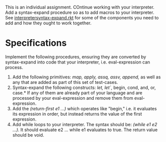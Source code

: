 This is an individual assignment. COntinue working with your interpreter. Add a syntax-expand procedure 
so as to add macros to your interpreter. See <a href="https://www.rose-hulman.edu/class/cs/csse304/schedule/day22/interpretersyntax-expand.rkt">interpretersyntax-expand.rkt</a> for some of the components you
need to add and how they ought to work together.

# Specifications

Implement the following procedures, ensuring they are converted by syntax-expand into
code that your interpreter, i.e. eval-expression can process.

1. Add the following primitives: *map, apply, assq, assv, append,* as well as any that are added as part of this set of test-cases. 
2. Syntax-expand the following constructs: *let, let`*, begin, cond, and, or, case.* If any of them are already part of your language and are processed by your eval-expression and remove them from eval-expression.
3. Add the *(return-first e1 ...)* which operates like "begin," i.e. it evaluates its expression in order, but instead returns the value of the first expression.
4. Add while loops to your interpreter. The syntax should be: *(while e1 e2 ...)*. It should evaluate e2 ... while e1 evaluates to true. The return value should be void.
